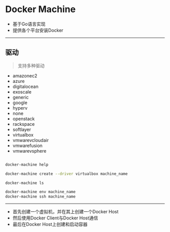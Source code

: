 # Docker Machine

- 基于Go语言实现
- 提供各个平台安装Docker
---
## 驱动
> 支持多种驱动

- amazonec2
- azure
- digitalocean
- exoscale
- generic
- google
- hyperv
- none
- openstack
- rackspace
- softlayer
- virtualbox
- vmwarevcloudair
- vmwarefusion
- vmwarevsphere

```sh

docker-machine help

docker-machine create --driver virtualbox machine_name

docker-machine ls

docker-machine env machine_name
docker-machine ssh machine_name

```
---
- 首先创建一个虚拟机，并在其上创建一个Docker Host
- 然后使用Docker Client与Docker Host通信
- 最后在Docker Host上创建和启动容器